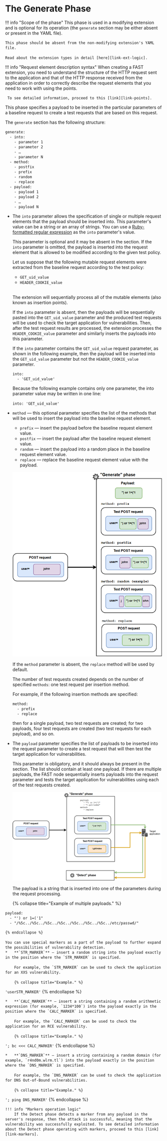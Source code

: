 [link-points]:          points/intro.md
[link-ruby-regexp]:     http://ruby-doc.org/core-2.6.1/doc/regexp_rdoc.html
[link-logic]:           logic.md
[link-markers]:         detect/markers.md
[link-ext-logic]:       logic.md

[img-generate-methods]:     ../../images/dsl/en/phases/generate-methods.png
[img-generate-payload]:     ../../images/dsl/en/phases/generate-payload.png

#  The Generate Phase

!!! info "Scope of the phase"
    This phase is used in a modifying extension and is optional for its operation (the `generate` section may be either absent or present in the YAML file).

    This phase should be absent from the non-modifying extension's YAML file.
    
    Read about the extension types in detail [here][link-ext-logic].

 !!! info "Request element description syntax"
     When creating a FAST extension, you need to understand the structure of the HTTP request sent to the application and that of the HTTP response received from the application in order to correctly describe the request elements that you need to work with using the points. 
     
     To see detailed information, proceed to this [link][link-points].
 
 This phase specifies a payload to be inserted in the particular parameters of a baseline request to create a test requests that are based on this request.

The `generate` section has the following structure:

```
generate:
  - into:
    - parameter 1
    - parameter 2
    - …
    - parameter N
  - method:
    - postfix
    - prefix
    - random
    - replace
  - payload:
    - payload 1
    - payload 2
    - …
    - payload N
```

*   The `into` parameter allows the specification of single or multiple request elements that the payload should be inserted into. This parameter's value can be a string or an array of strings. You can use a [Ruby-formatted regular expression][link-ruby-regexp] as the `into` parameter's value.
    
    This parameter is optional and it may be absent in the section. If the `into` parameter is omitted, the payload is inserted into the request element that is allowed to be modified according to the given test policy.
    
    Let us suppose that the following mutable request elements were extracted from the baseline request according to the test policy:
    *   `GET_uid_value`
    *   `HEADER_COOKIE_value`
<br><br>
    
    The extension will sequentially process all of the mutable elements (also known as insertion points). 
    
    If the `into` parameter is absent, then the payloads will be sequentially pasted into the `GET_uid_value` parameter and the produced test requests will be used to check the target application for vulnerabilities. Then, after the test request results are processed, the extension processes the `HEADER_COOKIE_value` parameter and similarly inserts the payloads into this parameter.
    
    If the `into` parameter contains the `GET_uid_value` request parameter, as shown in the following example, then the payload will be inserted into the `GET_uid_value` parameter but not the `HEADER_COOKIE_value` parameter.
    
    ```
    into: 
      - 'GET_uid_value'
    ```
    Because the following example contains only one parameter, the into parameter value may be written in one line:
    
    `into: 'GET_uid_value'`

*   `method` — this optional parameter specifies the list of the methods that will be used to insert the payload into the baseline request element. 
    *   `prefix` — insert the payload before the baseline request element value.
    *   `postfix` — insert the payload after the baseline request element value.
    *   `random` — insert the payload into a random place in the baseline request element value.
    *   `replace` — replace the baseline request element value with the payload.
    
    ![Payload insertion methods][img-generate-methods]
    
    If the `method` parameter is absent, the `replace` method will be used by default.
    
    The number of test requests created depends on the number of specified `methods`: one test request per insertion method.
    
    For example, if the following insertion methods are specified:
    
    ```
    method:
      - prefix
      - replace
    ```
    
    then for a single payload, two test requests are created; for two payloads, four test requests are created (two test requests for each payload), and so on.

*   The `payload` parameter specifies the list of payloads to be inserted into the request parameter to create a test request that will then test the target application for vulnerabilities.
    
    This parameter is obligatory, and it should always be present in the section. The list should contain at least one payload. If there are multiple payloads, the FAST node sequentially inserts payloads into the request parameter and tests the target application for vulnerabilities using each of the test requests created.
    
    ![Payload generation][img-generate-payload]
    
    The payload is a string that is inserted into one of the parameters during the request processing.
    
    {% collapse title="Example of multiple payloads." %}
```
payload:
  - "') or 1=('1"
  - "/%5c../%5c../%5c../%5c../%5c../%5c../%5c../etc/passwd/"
```
    {% endcollapse %}
    
    You can use special markers as a part of the payload to further expand the possibilities of vulnerability detection.
    *   **`STR_MARKER`** — insert a random string into the payload exactly in the position where the `STR_MARKER` is specified. 
        
        For example, the `STR_MARKER` can be used to check the application for an XXS vulnerability.
        
        {% collapse title="Example." %}
`'userSTR_MARKER'`
        {% endcollapse %}
    
    *   **`CALC_MARKER`** — insert a string containing a random arithmetic expression (for example, `1234*100`) into the payload exactly in the position where the `CALC_MARKER` is specified.
        
        For example, the `CALC_MARKER` can be used to check the application for an RCE vulnerability.
        
        {% collapse title="Example." %}
`'; bc <<< CALC_MARKER'`
        {% endcollapse %}
    
    *   **`DNS_MARKER`** — insert a string containing a random domain (for example, `r4nd0m.wlrm.tl`) into the payload exactly in the position where the `DNS_MARKER` is specified.
        
        For example, the `DNS_MARKER` can be used to check the application for DNS Out-of-Bound vulnerabilities.

        {% collapse title="Example." %}
`'; ping DNS_MARKER'`
    {% endcollapse %}
    
    !!! info "Markers operation logic"
        If the Detect phase detects a marker from any payload in the server's response, then the attack is successful, meaning that the vulnerability was successfully exploited. To see detailed information about the Detect phase operating with markers, proceed to this [link][link-markers].